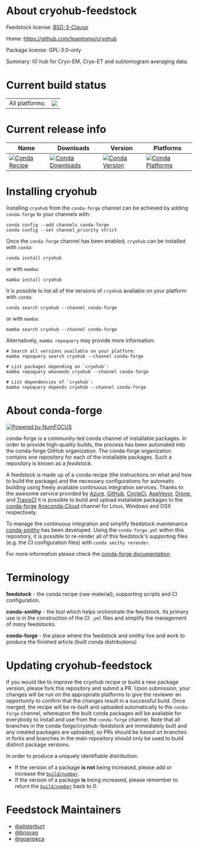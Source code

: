 About cryohub-feedstock
=======================

Feedstock license: [BSD-3-Clause](https://github.com/conda-forge/cryohub-feedstock/blob/main/LICENSE.txt)

Home: https://github.com/teamtomo/cryohub

Package license: GPL-3.0-only

Summary: IO hub for Cryo-EM, Cryo-ET and subtomogram averaging data.

Current build status
====================


<table><tr><td>All platforms:</td>
    <td>
      <a href="https://dev.azure.com/conda-forge/feedstock-builds/_build/latest?definitionId=17874&branchName=main">
        <img src="https://dev.azure.com/conda-forge/feedstock-builds/_apis/build/status/cryohub-feedstock?branchName=main">
      </a>
    </td>
  </tr>
</table>

Current release info
====================

| Name | Downloads | Version | Platforms |
| --- | --- | --- | --- |
| [![Conda Recipe](https://img.shields.io/badge/recipe-cryohub-green.svg)](https://anaconda.org/conda-forge/cryohub) | [![Conda Downloads](https://img.shields.io/conda/dn/conda-forge/cryohub.svg)](https://anaconda.org/conda-forge/cryohub) | [![Conda Version](https://img.shields.io/conda/vn/conda-forge/cryohub.svg)](https://anaconda.org/conda-forge/cryohub) | [![Conda Platforms](https://img.shields.io/conda/pn/conda-forge/cryohub.svg)](https://anaconda.org/conda-forge/cryohub) |

Installing cryohub
==================

Installing `cryohub` from the `conda-forge` channel can be achieved by adding `conda-forge` to your channels with:

```
conda config --add channels conda-forge
conda config --set channel_priority strict
```

Once the `conda-forge` channel has been enabled, `cryohub` can be installed with `conda`:

```
conda install cryohub
```

or with `mamba`:

```
mamba install cryohub
```

It is possible to list all of the versions of `cryohub` available on your platform with `conda`:

```
conda search cryohub --channel conda-forge
```

or with `mamba`:

```
mamba search cryohub --channel conda-forge
```

Alternatively, `mamba repoquery` may provide more information:

```
# Search all versions available on your platform:
mamba repoquery search cryohub --channel conda-forge

# List packages depending on `cryohub`:
mamba repoquery whoneeds cryohub --channel conda-forge

# List dependencies of `cryohub`:
mamba repoquery depends cryohub --channel conda-forge
```


About conda-forge
=================

[![Powered by
NumFOCUS](https://img.shields.io/badge/powered%20by-NumFOCUS-orange.svg?style=flat&colorA=E1523D&colorB=007D8A)](https://numfocus.org)

conda-forge is a community-led conda channel of installable packages.
In order to provide high-quality builds, the process has been automated into the
conda-forge GitHub organization. The conda-forge organization contains one repository
for each of the installable packages. Such a repository is known as a *feedstock*.

A feedstock is made up of a conda recipe (the instructions on what and how to build
the package) and the necessary configurations for automatic building using freely
available continuous integration services. Thanks to the awesome service provided by
[Azure](https://azure.microsoft.com/en-us/services/devops/), [GitHub](https://github.com/),
[CircleCI](https://circleci.com/), [AppVeyor](https://www.appveyor.com/),
[Drone](https://cloud.drone.io/welcome), and [TravisCI](https://travis-ci.com/)
it is possible to build and upload installable packages to the
[conda-forge](https://anaconda.org/conda-forge) [Anaconda-Cloud](https://anaconda.org/)
channel for Linux, Windows and OSX respectively.

To manage the continuous integration and simplify feedstock maintenance
[conda-smithy](https://github.com/conda-forge/conda-smithy) has been developed.
Using the ``conda-forge.yml`` within this repository, it is possible to re-render all of
this feedstock's supporting files (e.g. the CI configuration files) with ``conda smithy rerender``.

For more information please check the [conda-forge documentation](https://conda-forge.org/docs/).

Terminology
===========

**feedstock** - the conda recipe (raw material), supporting scripts and CI configuration.

**conda-smithy** - the tool which helps orchestrate the feedstock.
                   Its primary use is in the construction of the CI ``.yml`` files
                   and simplify the management of *many* feedstocks.

**conda-forge** - the place where the feedstock and smithy live and work to
                  produce the finished article (built conda distributions)


Updating cryohub-feedstock
==========================

If you would like to improve the cryohub recipe or build a new
package version, please fork this repository and submit a PR. Upon submission,
your changes will be run on the appropriate platforms to give the reviewer an
opportunity to confirm that the changes result in a successful build. Once
merged, the recipe will be re-built and uploaded automatically to the
`conda-forge` channel, whereupon the built conda packages will be available for
everybody to install and use from the `conda-forge` channel.
Note that all branches in the conda-forge/cryohub-feedstock are
immediately built and any created packages are uploaded, so PRs should be based
on branches in forks and branches in the main repository should only be used to
build distinct package versions.

In order to produce a uniquely identifiable distribution:
 * If the version of a package **is not** being increased, please add or increase
   the [``build/number``](https://docs.conda.io/projects/conda-build/en/latest/resources/define-metadata.html#build-number-and-string).
 * If the version of a package **is** being increased, please remember to return
   the [``build/number``](https://docs.conda.io/projects/conda-build/en/latest/resources/define-metadata.html#build-number-and-string)
   back to 0.

Feedstock Maintainers
=====================

* [@alisterburt](https://github.com/alisterburt/)
* [@brisvag](https://github.com/brisvag/)
* [@goanpeca](https://github.com/goanpeca/)

